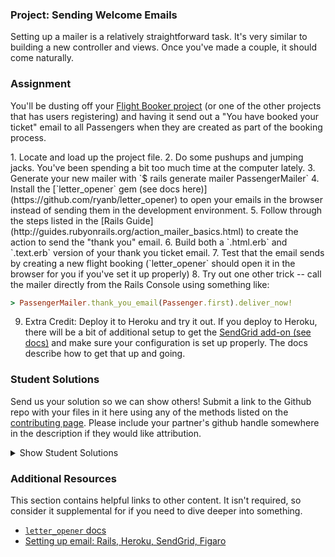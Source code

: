 ### Project: Sending Welcome Emails

Setting up a mailer is a relatively straightforward task. It's very similar to building a new controller and views.  Once you've made a couple, it should come naturally.

### Assignment

You'll be dusting off your [Flight Booker project](/courses/ruby-on-rails/lessons/building-advanced-forms) (or one of the other projects that has users registering) and having it send out a "You have booked your ticket" email to all Passengers when they are created as part of the booking process.

<div class="lesson-content__panel" markdown="1">
1. Locate and load up the project file.
2. Do some pushups and jumping jacks.  You've been spending a bit too much time at the computer lately.
3. Generate your new mailer with `$ rails generate mailer PassengerMailer`
4. Install the [`letter_opener` gem (see docs here)](https://github.com/ryanb/letter_opener) to open your emails in the browser instead of sending them in the development environment.
5. Follow through the steps listed in the [Rails Guide](http://guides.rubyonrails.org/action_mailer_basics.html) to create the action to send the "thank you" email.
6. Build both a `.html.erb` and `.text.erb` version of your thank you ticket email.
7. Test that the email sends by creating a new flight booking (`letter_opener` should open it in the browser for you if you've set it up properly)
8. Try out one other trick -- call the mailer directly from the Rails Console using something like:

   ~~~ruby
   > PassengerMailer.thank_you_email(Passenger.first).deliver_now!
   ~~~
9. Extra Credit: Deploy it to Heroku and try it out.  If you deploy to Heroku, there will be a bit of additional setup to get the [SendGrid add-on (see docs)](https://devcenter.heroku.com/articles/sendgrid) and make sure your configuration is set up properly.  The docs describe how to get that up and going.
</div>

### Student Solutions
Send us your solution so we can show others! Submit a link to the Github repo with your files in it here using any of the methods listed on the [contributing page](http://github.com/TheOdinProject/curriculum/blob/master/contributing.md).  Please include your partner's github handle somewhere in the description if they would like attribution.

<details markdown="block">
  <summary> Show Student Solutions </summary>

* Add your solution below this line!
* [Ovsjah Schweinefresser's Solution](https://github.com/Ovsjah/odin_flight_booker) - [View in Browser](https://ovsjazz-odin-flight-booker.herokuapp.com)
* [Ian's solution](https://github.com/IanMKesler/odin-flight-booker) - [View in Browser](https://imk-flight-booker.herokuapp.com)
* [Braxton Lemmon's solution](https://github.com/braxtonlemmon/odin-flight-booker) - [View in Browser](https://stormy-woodland-85583.herokuapp.com)
* [Kevin Vuong's solution](https://github.com/fffear/odin-flight-booker)
* [Learnsometing's solution](https://github.com/learnsometing/rails-flight_booker)
* [Simon Tharby's solution](https://github.com/jinjagit/flight-mailer)
* [Jason McKee's solution](https://github.com/jttmckee/odin-flight-booker.git) | [Live](https://safe-peak-87499.herokuapp.com)
* [Areeba's solution](https://github.com/AREEBAISHTIAQ/growlithe)
* [Raiko's solution](https://github.com/Cypher0/odin-flight-booker) - [View in Browser](https://salty-anchorage-35246.herokuapp.com/)
* [Javier Machin's solution](https://github.com/Javier-Machin/private-events) - [View in Browser](https://social-boost-app.herokuapp.com/)
* [Jmooree30's solution](https://github.com/jmooree30/flight-booker.git) - [View in Broswer](https://powerful-wildwood-98145.herokuapp.com/)
* [theghall's solution](https://github.com/theghall/odin-flight-booker.git)
* [Clayton Sweeten's solution](https://github.com/cjsweeten101/odin-flight-booker)
* [Jonathan Yiv's solution](https://github.com/JonathanYiv/flight-booker) - [View in Browser](https://fast-gorge-36383.herokuapp.com)
* [mindovermiles262's Solution](https://github.com/mindovermiles262/flight-booker)
* [leosoaivan's solution](https://github.com/leosoaivan/TOP_ror_flight_tracker) - [View in browser](https://immense-lowlands-59487.herokuapp.com/)
* [holdercp's solution](https://github.com/holdercp/odin-flight-booker) - [View in browser](https://damp-stream-21164.herokuapp.com/)
* [jfonz412's solution](https://github.com/jfonz412/flight-booker)
* [Orlando's solution](https://github.com/orlandodan14/Ruby-on-Rails/tree/master/Flight_booker)
* [Austin's solution](https://github.com/CouchofTomato/flight-booker)
* [jamie's solution](https://github.com/Jberczel/Flight_Booker) - [View in browser](http://flight-booker.herokuapp.com/)
* [Donald's solution](https://github.com/donaldali/odin-flight-booker) - [View in browser](http://dna-flight-booker.herokuapp.com/)
* [Marina Sergeyeva's solution](https://github.com/imousterian/FlightBooker) - [View in browser](https://one-way-ticket.herokuapp.com/)
* [Aleksandar's solution](https://github.com/rodic/private-events)
* [Dominik Stodolny's solution](https://github.com/dstodolny/odin-flight-booker)
* [Kevin Mulhern's solution](https://github.com/KevinMulhern/flight_booker) - [View in browser](https://odin-booker.herokuapp.com/)
* [AtActionPark's solution](https://github.com/AtActionPark/odin_flight_booker)
* [Andrej Dragojevic's solution](https://github.com/antrix1/flight-booker) - [View in browser](https://blooming-mountain-4761.herokuapp.com/)
* [dchen71's solution](https://github.com/dchen71/odin-flight-booker) - [View in browser](http://true-syrup-4655.herokuapp.com/)
* [Matias Pan's solution](https://github.com/kriox26/flight-booker)
* [Florian Mainguy's solution](https://github.com/florianmainguy/theodinproject/tree/master/rails/flight-booker)
* [Hassan Mahmoud's solution](https://github.com/HassanTC/Flight-Booker)
* [Radi Totev's solution](https://github.com/raditotev/flight_booker)
* [cdouglass's solution](https://github.com/cdouglass/odin-project-exercises/tree/master/rails/flight-booker)
* [Luke Walker's solution](https://github.com/ubershibs/odin-flight-booker) - [View in browser](https://secure-sands-80209.herokuapp.com)
* [srashidi's solution](https://github.com/srashidi/Advanced_Forms/tree/master/odin-flight-booker)
* [Scott Bobbitt's solution](https://github.com/sco-bo/flight-booker) - [View in Browser](https://radiant-fortress-17197.herokuapp.com/)
* [James Brooks's solution](https://github.com/jhbrooks/flight-booker) - [View in browser](https://rocky-earth-72202.herokuapp.com/)
* [Miguel Herrera's solution](https://github.com/migueloherrera/odin-flight-booker)
* [Sander Schepens's solution](https://github.com/schepens83/theodinproject.com/tree/master/rails/project12--sending-welcome-mails/odin-flight-booker)
* [Top's solution](https://github.com/TopOneOfTopOne/flight-booker) - [View in browser](https://flightbooker69.herokuapp.com/)
* [Matt Velez's solution](https://github.com/Timecrash/rails-projects/tree/master/flight-booker)
* [Fabricio Carrara's solution](https://github.com/fcarrara/flight-booker)
* [Norman Chan's solution](https://github.com/slowmanchan/Planner)
* [Shala Qweghen's solution](https://github.com/ShalaQweghen/odin_booker) - [View in Browser](https://guarded-atoll-24378.herokuapp.com/)
* [Amrr Bakry's solution](https://github.com/Amrrbakry/rails_the_odin_project/tree/master/odin_flight_booker) - [View in Browser](https://shrouded-earth-72460.herokuapp.com/)
* [Oscar Y.'s solution](https://github.com/mysteryihs/odin-flight-booker)
* [Dylan's Solution](https://github.com/resputin/the_odin_project/tree/master/Rails/odin-flight-booker)
* [DV's Solution](https://github.com/dvislearning/odin-flight-booker)
* [Sophia Wu's Solution](https://github.com/SophiaLWu/flight-booker) - [View in Browser](https://infinite-fortress-13459.herokuapp.com/)
* [Daniel Aguilar's Solution](https://github.com/danaguilar/odin-flight-booker)
* [Francisco's Solution](https://github.com/fcarlosdev/the_odin_project/tree/master/odin-flight-booker)
* [Punnadittr's Solution](https://github.com/punnadittr/flight-booker) - [View in Browser](https://frozen-everglades-39378.herokuapp.com/)
* [Areeba's solution](https://github.com/AREEBAISHTIAQ/members-only)
* [Agon's solution](https://github.com/AgonIdrizi/flight-booker)
* [Malaika's Solution](https://github.com/malaikaMI/AirFly)
* [bchalman's solution](https://github.com/bchalman/odin-flight-booker)
* [JamCry's Solution](https://github.com/jamcry/flight-booker) - [Live on Heroku](https://dry-caverns-97659.herokuapp.com/)
* [Jamesredux's Solution](https://github.com/Jamesredux/flight-booker) - [Live on Heroku](https://redux-flights.herokuapp.com/)
* [Rey van den Berg's Solution](https://github.com/Rey810/flight-booker)

</details>

### Additional Resources
This section contains helpful links to other content. It isn't required, so consider it supplemental for if you need to dive deeper into something.

* [`letter_opener` docs](https://github.com/ryanb/letter_opener)
* [Setting up email: Rails, Heroku, SendGrid, Figaro](http://howilearnedrails.wordpress.com/2014/02/25/setting-up-email-in-a-rails-4-app-with-action-mailer-in-development-and-sendgrid-in-production-using-heroku/comment-page-1/#comment-79)
